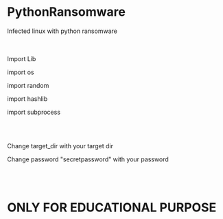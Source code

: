 # PythonRansomware
Infected linux with python ransomware
<br><br><br>
<p>Import Lib</p>
<p>import os</p>
<p>import random</p>
<p></p>import hashlib</p>
<p>import subprocess</p>
</br><br>
<p>Change target_dir with your target dir</p>
<p>Change password "secretpassword" with your password</p><br><br>
<h1>ONLY FOR EDUCATIONAL PURPOSE</h1>
